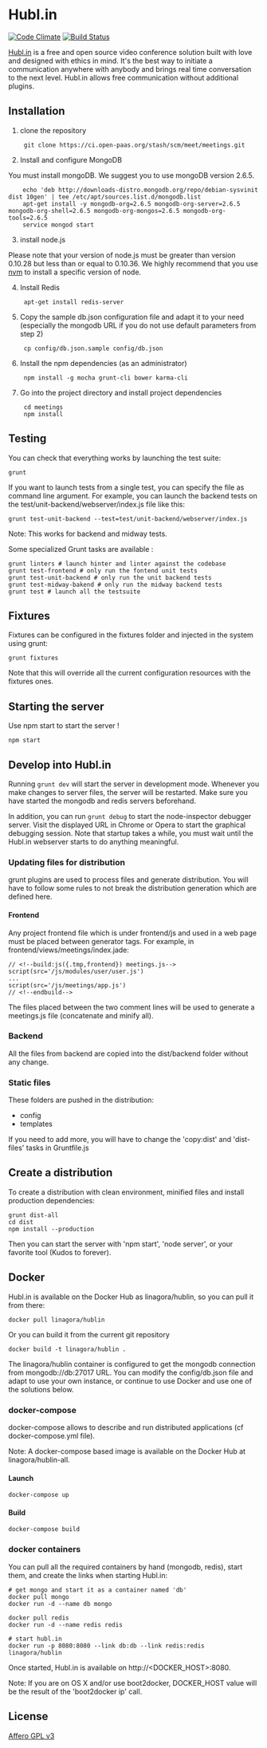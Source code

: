# Hubl.in

[![Code Climate](https://codeclimate.com/github/linagora/hublin/badges/gpa.svg)](https://codeclimate.com/github/linagora/hublin)
[![Build Status](https://travis-ci.org/linagora/hublin.svg?branch=master)](https://travis-ci.org/linagora/hublin)

[Hubl.in](https://hubl.in) is a free and open source video conference solution built with love and designed with ethics in mind.
It's the best way to initiate a communication anywhere with anybody and brings real time conversation to the next level.
Hubl.in allows free communication without additional plugins.

## Installation

1. clone the repository

        git clone https://ci.open-paas.org/stash/scm/meet/meetings.git

2. Install and configure MongoDB

You must install mongoDB. We suggest you to use mongoDB version 2.6.5.

        echo 'deb http://downloads-distro.mongodb.org/repo/debian-sysvinit dist 10gen' | tee /etc/apt/sources.list.d/mongodb.list
        apt-get install -y mongodb-org=2.6.5 mongodb-org-server=2.6.5 mongodb-org-shell=2.6.5 mongodb-org-mongos=2.6.5 mongodb-org-tools=2.6.5
        service mongod start

3. install node.js

Please note that your version of node.js must be greater than version 0.10.28 but less than or equal to 0.10.36. We highly recommend that you use [nvm](https://github.com/creationix/nvm) to install a specific version of node.

4. Install Redis

        apt-get install redis-server

5. Copy the sample db.json configuration file and adapt it to your need (especially the mongodb URL if you do not use default parameters from step 2)

        cp config/db.json.sample config/db.json

6. Install the npm dependencies (as an administrator)

        npm install -g mocha grunt-cli bower karma-cli

7. Go into the project directory and install project dependencies

        cd meetings
        npm install

## Testing

You can check that everything works by launching the test suite:

    grunt

If you want to launch tests from a single test, you can specify the file as command line argument.
For example, you can launch the backend tests on the test/unit-backend/webserver/index.js file like this:

    grunt test-unit-backend --test=test/unit-backend/webserver/index.js

Note: This works for backend and midway tests.

Some specialized Grunt tasks are available :

    grunt linters # launch hinter and linter against the codebase
    grunt test-frontend # only run the fontend unit tests
    grunt test-unit-backend # only run the unit backend tests
    grunt test-midway-bakend # only run the midway backend tests
    grunt test # launch all the testsuite

## Fixtures

Fixtures can be configured in the fixtures folder and injected in the system using grunt:

    grunt fixtures

Note that this will override all the current configuration resources with the fixtures ones.

## Starting the server

Use npm start to start the server !

    npm start


## Develop into Hubl.in

Running `grunt dev` will start the server in development mode. Whenever you
make changes to server files, the server will be restarted. Make sure you have
started the mongodb and redis servers beforehand.

In addition, you can run `grunt debug` to start the node-inspector debugger
server. Visit the displayed URL in Chrome or Opera to start the graphical
debugging session. Note that startup takes a while, you must wait until the Hubl.in
webserver starts to do anything meaningful.

### Updating files for distribution

grunt plugins are used to process files and generate distribution.
You will have to follow some rules to not break the distribution generation which are defined here.

#### Frontend

Any project frontend file which is under frontend/js and used in a web page must be placed between generator tags.
For example, in frontend/views/meetings/index.jade:

    // <!--build:js({.tmp,frontend}) meetings.js-->
    script(src='/js/modules/user/user.js')
    ...
    script(src='/js/meetings/app.js')
    // <!--endbuild-->

The files placed between the two comment lines will be used to generate a meetings.js file (concatenate and minify all).

### Backend

All the files from backend are copied into the dist/backend folder without any change.

### Static files

These folders are pushed in the distribution:

- config
- templates

If you need to add more, you will have to change the 'copy:dist' and 'dist-files' tasks in Gruntfile.js

## Create a distribution

To create a distribution with clean environment, minified files and install production dependencies:

    grunt dist-all
    cd dist
    npm install --production

Then you can start the server with 'npm start', 'node server', or your favorite tool (Kudos to forever).

## Docker

Hubl.in is available on the Docker Hub as linagora/hublin, so you can pull it from there:

    docker pull linagora/hublin

Or you can build it from the current git repository

    docker build -t linagora/hublin .

The linagora/hublin container is configured to get the mongodb connection from mongodb://db:27017 URL. You can modify the config/db.json file and adapt to use your own instance, or continue to use Docker and use one of the solutions below.

### docker-compose

docker-compose allows to describe and run distributed applications (cf docker-compose.yml file).

Note: A docker-compose based image is available on the Docker Hub at linagora/hublin-all.

#### Launch

    docker-compose up

#### Build

    docker-compose build

### docker containers

You can pull all the required containers by hand (mongodb, redis), start them, and create the links when starting Hubl.in:

    # get mongo and start it as a container named 'db'
    docker pull mongo
    docker run -d --name db mongo

    docker pull redis
    docker run -d --name redis redis

    # start hubl.in
    docker run -p 8080:8080 --link db:db --link redis:redis linagora/hublin

Once started, Hubl.in is available on http://<DOCKER_HOST>:8080.

Note: If you are on OS X and/or use boot2docker, DOCKER_HOST value will be the result of the 'boot2docker ip' call.

## License

[Affero GPL v3](http://www.gnu.org/licenses/agpl-3.0.html)
